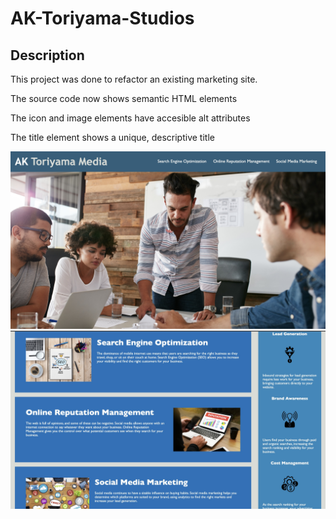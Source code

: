 # AK-Toriyama-Studios 

## Description

This project was done to refactor an existing marketing site.

The source code now shows semantic HTML elements

The icon and image elements have accesible alt attributes

The title element shows a unique, descriptive title

![Mock-Up](/assets/images/screenshot1.jpeg)
![Mock-Up](assets/images/screenshot2.jpeg)


